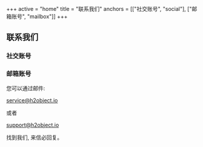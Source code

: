 +++
active = "home"
title = "联系我们"
anchors = [["社交账号", "social"], ["邮箱账号", "mailbox"]]
+++

联系我们
---

<a name="social"></a>

### 社交账号



<a name="mailbox"></a>

### 邮箱账号

您可以通过邮件: 

[service@h2object.io](mailto:service@h2object.io) 

或者 

[support@h2object.io](mailto:support@h2object.io) 

找到我们, 来信必回复。